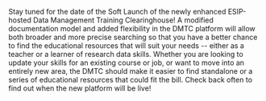 Stay tuned for the date of the Soft Launch of the newly enhanced ESIP-hosted Data Management Training Clearinghouse!  A modified documentation model and added flexibility in the DMTC platform will allow both broader and more precise searching so that you have a better chance to find the educational resources that will suit your needs -- either as a teacher or a learner of research data skills.  Whether you are looking to update your skills for an existing course or job, or want to move into an entirely new area, the DMTC should make it easier to find standalone or a series of educational resources that could fit the bill.  Check back often to find out when the new platform will be live! 
